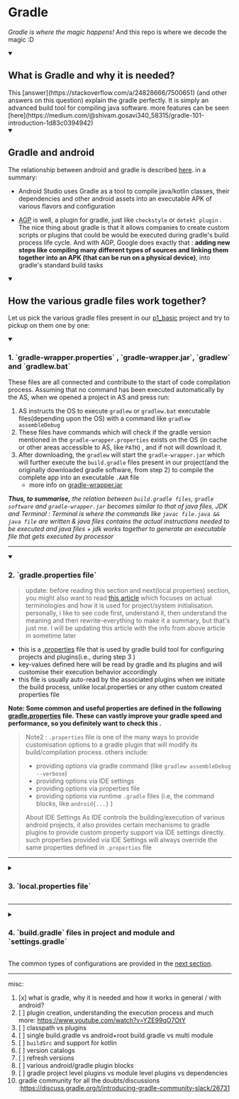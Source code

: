 # Gradle

*Gradle is where the magic happens!* And this repo is where we decode the magic :D


<details open>

<summary><h2>What is Gradle and why it is needed?</h2></summary>
This [answer](https://stackoverflow.com/a/24828666/7500651) (and other answers on this question) explain the gradle perfectly. It is simply an advanced build tool for compiling java software. more features can be seen [here](https://medium.com/@shivam.gosavi340_58315/gradle-101-introduction-1d83c0394942)

</details>




<details open>

<summary><h2> Gradle and android</h2></summary>


The relationship between android and gradle is described [here](https://developer.android.com/studio/build). in a summary:
- Android Studio uses Gradle as a tool to compile java/kotlin classes, their dependencies and other android assets into an executable APK of various flavors and configuration

- [AGP](https://developer.android.com/studio/build/extend-agp) is well, a plugin for gradle, just like `checkstyle` or `detekt plugin` . The nice thing about gradle is that it allows companies to create custom scripts or plugins that could be would be executed during gradle's build process life cycle. And with AGP, Google does exactly that : **adding new steps like compiling many different types of sources and linking them together into an APK (that can be run on a physical device)**, into gradle's standard build tasks



</details>


<details open>

<summary><h2>How the various gradle files work together?</h2></summary>

Let us pick the various gradle files present in our [p1_basic](p1_basic) project and try to pickup on them one by one:

</details>


<details open>

<summary><h3>1. `gradle-wrapper.properties` , `gradle-wrapper.jar`, `gradlew` and `gradlew.bat`</h3></summary>

These files are all connected and contribute to the start of code compilation process. Assuming that no command has been executed automatically by the AS, when we opened a project in AS and press run:
1. AS instructs the OS to execute `gradlew` or `gradlew.bat` executable files(depending upon the OS) with a command like `gradlew assembleDebug`
2. These files have commands which will check if the gradle version mentioned in the `gradle-wrapper.properties` exists on the OS (in cache or other areas accessible to AS, like `PATH`) , and if not will download it.
3. After downloading, the `gradlew` will start the `gradle-wrapper.jar` which will further execute the `build.gradle` files present in our project(and the originally downloaded gradle software, from step 2) to compile the complete app into an executable `.AAR` file
   - more info on [gradle-wrapper.jar ](https://docs.gradle.org/current/userguide/gradle_wrapper.html)

***Thus, to summarise,** the relation between `build.gradle files`, `gradle software` and `gradle-wrapper.jar` becomes similar to that of java files, JDK and Terminal : Terminal is where the commands like `javac file.java && java file` are written & java files contains the actual instructions needed to be executed and java files + jdk works together to generate an executable file that gets executed by processor*


</details>

----------------------------------------------------------------------------------------------------

<details open>

<summary><h3>2. `gradle.properties file`</h3></summary>

> update: before reading this section and next(local properties) section, you might also want to read [this article](https://medium.com/@shivam.gosavi340_58315/gradle-102-gradle-basics-798db70a6c20) which focuses on actual terminologies and how it is used for project/system initialisation.  personally, i like to see code first, understand it, then understand the meaning and then rewrite-everything to make it a summary, but that's just me. I will be updating this article with the info from above article in sometime later

- this is a [.properties](https://en.wikipedia.org/wiki/.properties) file that is used by gradle build tool for configuring projects and plugins(i.e., during step 3 )
- key-values defined here will be read by gradle and its plugins and will customise their execution behavior accordingly
- this file is usually auto-read by the associated plugins when we initiate the build process, unlike local.properties or any other custom created properties file

**Note: Some common and useful properties are defined in the following [gradle.properties](p1_basic/gradle.properties) file. These can vastly improve your gradle speed and performance, so you definitely want to check this .**


> Note2 : `.properties` file is one of the many ways to provide customisation options to a gradle plugin that will modify its build/compilation process. others include:
> - providing options via gradle command (like `gradlew assembleDebug --verbose`)
> - providing options via IDE settings
> - providing options via properties file
> - providing options via runtime `.gradle` files (i.e, the command blocks, like `android{...}` )
>
> About IDE Settings
> As IDE controls the building/execution of various android projects, it also provides certain mechanisms to gradle plugins to provide custom property support via IDE settings directly. such properties provided via IDE Settings will always override the same properties defined in `.properties` file

</details>


----------------------------------------------------------------------------------------------------

<details>

<summary><h3>3. `local.properties file`</h3></summary>

- this is another common file used for providing values that will customise the behavior of overall project (and sometimes gradle plugins too) .
- unlike gradle.properties file, this is not auto-read and loaded into the system. you will need to write custom code in order to read keys from here and have their values available at runtime in your java code.
- this is commonly used for providing api keys and other sensitive info to your app without adding them in a publicly accessible vcs repo. local.properties should not be included in the vcs monitored files
- the properties defined in local.properties can be read using a general method of reading properties file : https://medium.com/@anshsachdevawork/securing-your-keys-with-gradle-variables-648b7faecf67
- alternatively, this plugin can be used for automatically reading gradle files: https://github.com/google/secrets-gradle-plugin
- Interestingly, gradle does not recommend adding configurations for gradle plugins in this file, however AS automatically rewrites a few properties inside it if not available, [like these one](https://developer.android.com/studio/build#properties-files)


</details>


----------------------------------------------------------------------------------------------------


<details>

<summary><h3>4. `build.gradle` files in project and module and `settings.gradle`</h3></summary>

- These are the final gradle scripts that gets executed after the build environment has been set up.
- The project level gradle usually consists of the configuration required for the complete project and various plugin , while the module level gradle consists of configuration required for a particular module
- These configurations are of many formats: we are basically passing strings, integers, booleans, dependency paths , function-blocks, etc. to gradle to use them during execution

</details>


The common types of configurations are provided in the [next section](README2_GRADLE_ARCHS.md).

----

misc:

1. [x] what is gradle, why it is needed and how it works in general / with android?
2. [ ] plugin creation, understanding the execution process and much more: https://www.youtube.com/watch?v=YZE99qO7OtY
3. [ ] classpath vs plugins
4. [ ] single build.gradle vs android+root build.gradle vs multi module
5. [ ] `buildSrc` and support for kotlin
6. [ ] version catalogs
7. [ ] refresh versions
8. [ ] various android/gradle plugin blocks
9. [ ] gradle project level plugins vs module level plugins vs dependencies
10. gradle community for all the doubts/discussions :https://discuss.gradle.org/t/introducing-gradle-community-slack/26731




